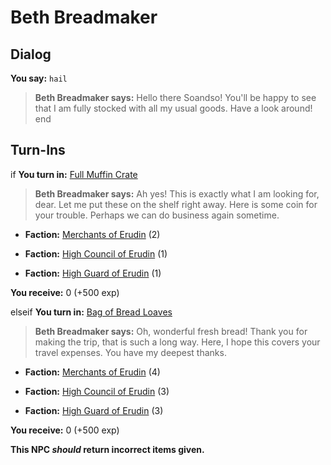 # Beth Breadmaker
## Dialog

**You say:** `hail`



>**Beth Breadmaker says:** Hello there Soandso! You'll be happy to see that I am fully stocked with all my usual goods. Have a look around!
end

## Turn-Ins





if **You turn in:** [Full Muffin Crate](/item/1839)


>**Beth Breadmaker says:** Ah yes! This is exactly what I am looking for, dear. Let me put these on the shelf right away. Here is some coin for your trouble. Perhaps we can do business again sometime.


* __Faction:__ [Merchants of Erudin](/faction/289) (2)


* __Faction:__ [High Council of Erudin](/faction/266) (1)


* __Faction:__ [High Guard of Erudin](/faction/267) (1)


 **You receive:** 0 (+500 exp)

elseif **You turn in:** [Bag of Bread Loaves](/item/1838)


>**Beth Breadmaker says:** Oh, wonderful fresh bread! Thank you for making the trip, that is such a long way. Here, I hope this covers your travel expenses. You have my deepest thanks.


* __Faction:__ [Merchants of Erudin](/faction/289) (4)


* __Faction:__ [High Council of Erudin](/faction/266) (3)


* __Faction:__ [High Guard of Erudin](/faction/267) (3)


 **You receive:** 0 (+500 exp)

**This NPC *should* return incorrect items given.**
